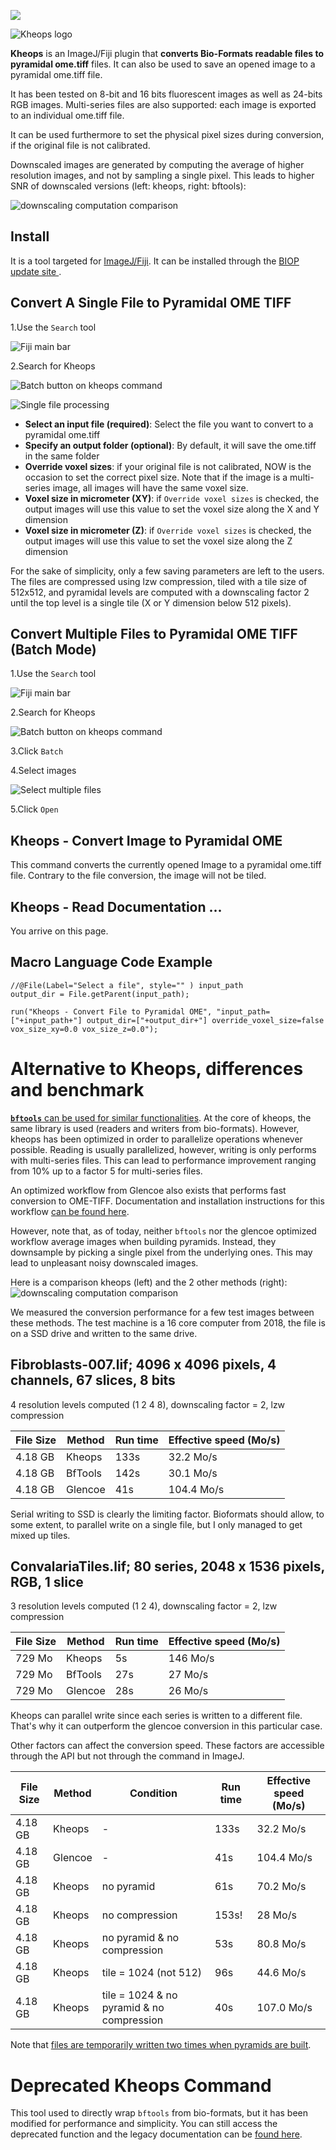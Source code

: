 [![](https://github.com/BIOP/ijp-kheops/actions/workflows/build-main.yml/badge.svg)](https://github.com/BIOP/ijp-kheops/actions/workflows/build-main.yml)

![Kheops logo](images/0-kheops_logo.png)

**Kheops** is an ImageJ/Fiji plugin that **converts Bio-Formats readable files to pyramidal ome.tiff** files. It can also be used to save an opened image to a pyramidal ome.tiff file.

It has been tested on 8-bit and 16 bits fluorescent images as well as 24-bits RGB images. Multi-series files are also supported: each image is exported to an individual ome.tiff file.

It can be used furthermore to set the physical pixel sizes during conversion, if the original file is not calibrated.

Downscaled images are generated by computing the average of higher resolution images, and not by sampling a single pixel. This leads to higher SNR of downscaled versions (left: kheops, right: bftools):

![downscaling computation comparison](images/5-downscaling.png)

## Install

It is a tool targeted for [ImageJ/Fiji](https://imagej.net/software/fiji/). It can be installed through the [BIOP update site ](https://c4science.ch/w/bioimaging_and_optics_platform_biop/image-processing/imagej_tools/update-site/).

## Convert A Single File to Pyramidal OME TIFF

1.Use the `Search` tool

![Fiji main bar](images/2-image_fiji_main.png)

2.Search for Kheops

![Batch button on kheops command](images/3-image_multi_files.png)

![Single file processing](images/1-image_single_file.png)

 - **Select an input file (required)**: Select the file you want to convert to a pyramidal ome.tiff 
 - **Specify an output folder (optional)**: By default, it will save the ome.tiff in the same folder 
 - **Override voxel sizes**: if your original file is not calibrated, NOW is the occasion to set the correct pixel size. Note that if the image is a multi-series image, all images will have the same voxel size.
 - **Voxel size in micrometer (XY)**: if `Override voxel sizes` is checked, the output images will use this value to set the voxel size along the X and Y dimension
- **Voxel size in micrometer (Z)**: if `Override voxel sizes` is checked, the output images will use this value to set the voxel size along the Z dimension

For the sake of simplicity, only a few saving parameters are left to the users. The files are compressed using lzw compression, tiled with a tile size of 512x512, and pyramidal levels are computed with a downscaling factor 2 until the top level is a single tile (X or Y dimension below 512 pixels).

## Convert Multiple Files to Pyramidal OME TIFF (Batch Mode) </h3> 

1.Use the `Search` tool

![Fiji main bar](images/2-image_fiji_main.png)

2.Search for Kheops

![Batch button on kheops command](images/3-image_multi_files.png)

3.Click `Batch`

4.Select images

![Select multiple files](images/4-image_multi_select.png)

5.Click  `Open`

## Kheops - Convert Image to Pyramidal OME

This command converts the currently opened Image to a pyramidal ome.tiff file. Contrary to the file conversion, the image will not be tiled.

## Kheops - Read Documentation ...
You arrive on this page.

## Macro Language Code Example

```
//@File(Label="Select a file", style="" ) input_path
output_dir = File.getParent(input_path);

run("Kheops - Convert File to Pyramidal OME", "input_path=["+input_path+"] output_dir=["+output_dir+"] override_voxel_size=false vox_size_xy=0.0 vox_size_z=0.0");
```

# Alternative to Kheops, differences and benchmark

[**`bftools`** can be used for similar functionalities](https://docs.openmicroscopy.org/bio-formats/5.9.1/users/comlinetools/index.html). At the core of kheops, the same library is used (readers and writers from bio-formats). However, kheops has been optimized in order to parallelize operations whenever possible. Reading is usually parallelized, however, writing is only performs with multi-series files. This can lead to performance improvement ranging from 10% up to a factor 5 for multi-series files. 

An optimized workflow from Glencoe also exists that performs fast conversion to OME-TIFF. Documentation and installation instructions for this workflow [can be found here](https://c4science.ch/w/bioimaging_and_optics_platform_biop/image-processing/qupath/ome-tiff-conversion/).

However, note that, as of today, neither `bftools` nor the glencoe optimized workflow average images when building pyramids. Instead, they downsample by picking a single pixel from the underlying ones. This may lead to unpleasant noisy downscaled images. 

Here is a comparison kheops (left) and the 2 other methods (right):
![downscaling computation comparison](images/5-downscaling.png)

We measured the conversion performance for a few test images between these methods. The test machine is a 16 core computer from 2018, the file is on a SSD drive and written to the same drive.

## Fibroblasts-007.lif; 4096 x 4096 pixels, 4 channels, 67 slices, 8 bits

4 resolution levels computed (1 2 4 8), downscaling factor = 2, lzw compression

File Size | Method | Run time | Effective speed (Mo/s) 
--- | --- | --- | ---
4.18 GB | Kheops | 133s | 32.2 Mo/s
4.18 GB | BfTools | 142s | 30.1 Mo/s
4.18 GB | Glencoe | 41s | 104.4 Mo/s

Serial writing to SSD is clearly the limiting factor. Bioformats should allow, to some extent, to parallel write on a single file, but I only managed to get mixed up tiles.  

## ConvalariaTiles.lif; 80 series, 2048 x 1536 pixels, RGB, 1 slice

3 resolution levels computed (1 2 4), downscaling factor = 2, lzw compression

File Size | Method | Run time | Effective speed (Mo/s)
--- | --- | --- | ---
729 Mo | Kheops | 5s | 146 Mo/s
729 Mo | BfTools | 27s | 27 Mo/s
729 Mo | Glencoe | 28s | 26 Mo/s

Kheops can parallel write since each series is written to a different file. That's why it can outperform the glencoe conversion in this particular case.

Other factors can affect the conversion speed. These factors are accessible through the API but not through the command in ImageJ.

File Size | Method | Condition | Run time | Effective speed (Mo/s)
--- | --- | --- | --- | ---
4.18 GB | Kheops | - | 133s | 32.2 Mo/s
4.18 GB | Glencoe | - | 41s | 104.4 Mo/s
4.18 GB | Kheops | no pyramid | 61s | 70.2 Mo/s
4.18 GB | Kheops | no compression | 153s! | 28 Mo/s
4.18 GB | Kheops | no pyramid & no compression | 53s | 80.8 Mo/s
4.18 GB | Kheops | tile = 1024 (not 512) | 96s | 44.6 Mo/s
4.18 GB | Kheops | tile = 1024 & no pyramid & no compression | 40s | 107.0 Mo/s

Note that [files are temporarily written two times when pyramids are built](https://forum.image.sc/t/ome-tiff-saving-optimisation-reading-from-the-file-thats-being-written/65705/7).

# Deprecated Kheops Command

This tool used to directly wrap `bftools` from bio-formats, but it has been modified for performance and simplicity. You can still access the deprecated function and the legacy documentation can be [found here](https://github.com/BIOP/ijp-kheops/blob/ac323c324e6db86d5ef614296d4388fc438d8e05/README.md).



